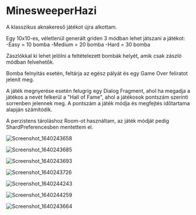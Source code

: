 # MinesweeperHazi

A klasszikus aknakereső játékot újra alkottam.

Egy 10x10-es, véletlenül generált griden 3 módban lehet játszani a játékot: 
<br>-Easy = 10 bomba
-Medium = 20 bomba
-Hard = 30 bomba

Zászlókkal ki lehet jelölni a feltételezett bombák helyét, amik csak zászló módban felvehetők.

Bomba felnyitás esetén, feltárja az egész pályát és egy Game Over feliratot jelenít meg.

A játék megnyerése esetén felugrig egy Dialog Fragment, ahol ha megadja a játékos a nevét felkerül a "Hall of Fame", ahol a játékosok pontszám szerinti sorrenben jelennek meg.
A pontszám a játék módja és megfejtés időtartama alapján számítódik.

A perzistens tároláshoz Room-ot használtam, az játék módját pedig ShardPreferencesben mentettem el.


![Screenshot_1640243658](https://user-images.githubusercontent.com/22506745/147300133-4e39424d-3a3e-4817-9116-090627b63240.png)


![Screenshot_1640243685](https://user-images.githubusercontent.com/22506745/147300137-0c044b03-7920-4687-b141-13e9740841f5.png)

![Screenshot_1640243693](https://user-images.githubusercontent.com/22506745/147300140-a618ac9a-a8fe-4dba-9759-237219424c82.png)



![Screenshot_1640243726](https://user-images.githubusercontent.com/22506745/147300144-c79602a4-4b01-4a10-a060-fecc7aded34c.png)


![Screenshot_1640244243](https://user-images.githubusercontent.com/22506745/147300152-fbcb2848-64f1-4131-be3a-50f2d8109530.png)


![Screenshot_1640244259](https://user-images.githubusercontent.com/22506745/147300156-6a777a3f-95f6-4431-96c7-a16dc74c5b71.png)

![Screenshot_1640243664](https://user-images.githubusercontent.com/22506745/147300162-27dd1c16-18a4-4040-97f5-ec232bd69dae.png)

